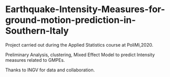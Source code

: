 # Earthquake-Intensity-Measures-for-ground-motion-prediction-in-Southern-Italy
Project carried out during the Applied Statistics course at PoliMi,2020.

Preliminary Analysis, clustering, Mixed Effect Model to predict Intensity measures related to GMPEs.

Thanks to INGV for data and collaboration.

